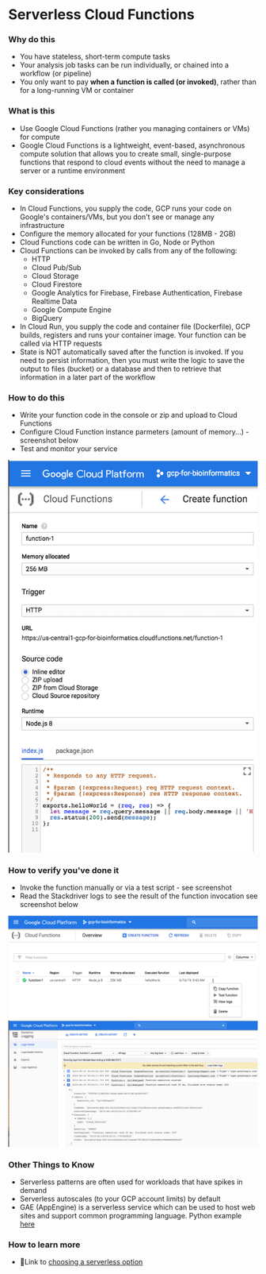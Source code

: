 # Serverless Cloud Functions

### Why do this
 - You have stateless, short-term compute tasks
 - Your analysis job tasks can be run individually, or chained into a workflow (or pipeline)
 - You only want to pay **when a function is called (or invoked)**, rather than for a long-running VM or container

### What is this
 - Use Google Cloud Functions (rather you managing containers or VMs) for compute
 - Google Cloud Functions is a lightweight, event-based, asynchronous compute solution that allows you to create small, single-purpose functions that respond to cloud events without the need to manage a server or a runtime environment

### Key considerations
 - In Cloud Functions, you supply the code, GCP runs your code on Google's containers/VMs, but you don't see or manage any infrastructure
 - Configure the memory allocated for your functions (128MB - 2GB)
 - Cloud Functions code can be written in Go, Node or Python
 - Cloud Functions can be invoked by calls from any of the following:
    - HTTP
    - Cloud Pub/Sub
    - Cloud Storage
    - Cloud Firestore
    - Google Analytics for Firebase, Firebase Authentication, Firebase Realtime Data
    - Google Compute Engine
    - BigQuery
 - In Cloud Run, you supply the code and container file (Dockerfile), GCP builds, registers and runs your container image. Your function can be called via HTTP requests
 - State is NOT automatically saved after the function is invoked.  If you need to persist information, then you must write the logic to save the output to files (bucket) or a database and then to retrieve that information in a later part of the workflow

### How to do this
 - Write your function code in the console or zip and upload to Cloud Functions
 - Configure Cloud Function instance parmeters (amount of memory...)  - screenshot below
 - Test and monitor your service

 [![function-config](/images/function-config.png)]()

### How to verify you've done it
 - Invoke the function manually or via a test script - see screenshot
 - Read the Stackdriver logs to see the result of the function invocation see screenshot below

[![function-verify](/images/function-verify.png)]()
[![function-logs](/images/function-logs.png)]()

### Other Things to Know
 - Serverless patterns are often used for workloads that have spikes in demand
 - Serverless autoscales (to your GCP account limits) by default
 - GAE (AppEngine) is a serverless service which can be used to host web sites and support common programming language.  Python example [here](https://cloud.google.com/appengine/docs/python/)

### How to learn more
 - 📘Link to [choosing a serverless option](https://cloud.google.com/serverless-options/)
 
